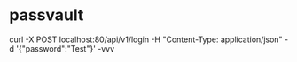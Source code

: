 # passvault

curl -X POST  localhost:80/api/v1/login  -H "Content-Type: application/json" -d '{"password":"Test"}' -vvv